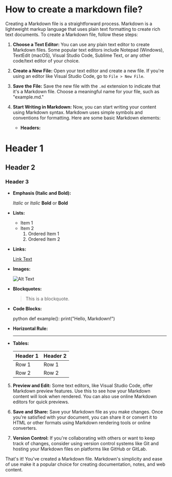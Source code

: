 # How to create a markdown file?

Creating a Markdown file is a straightforward process. Markdown is a lightweight markup language that uses plain text formatting to create rich text documents. To create a Markdown file, follow these steps:

1. **Choose a Text Editor:**
   You can use any plain text editor to create Markdown files. Some popular text editors include Notepad (Windows), TextEdit (macOS), Visual Studio Code, Sublime Text, or any other code/text editor of your choice.

2. **Create a New File:**
   Open your text editor and create a new file. If you're using an editor like Visual Studio Code, go to `File > New File`.

3. **Save the File:**
   Save the new file with the `.md` extension to indicate that it's a Markdown file. Choose a meaningful name for your file, such as "example.md."

4. **Start Writing in Markdown:**
   Now, you can start writing your content using Markdown syntax. Markdown uses simple symbols and conventions for formatting. Here are some basic Markdown elements:

   - **Headers:**

# Header 1

## Header 2

### Header 3

- **Emphasis (Italic and Bold):**

     *Italic* or *Italic*
     **Bold** or **Bold**

- **Lists:**

  - Item 1
  - Item 2
     1. Ordered Item 1
     2. Ordered Item 2

- **Links:**

     [Link Text](http://example.com)

- **Images:**

     ![Alt Text](image.jpg)

- **Blockquotes:**

     > This is a blockquote.

- **Code Blocks:**

    python
     def example():
         print("Hello, Markdown!")

- **Horizontal Rule:**

     ---

- **Tables:**

     | Header 1 | Header 2 |
     | -------- | -------- |
     | Row 1    | Row 1    |
     | Row 2    | Row 2    |

5. **Preview and Edit:**
   Some text editors, like Visual Studio Code, offer Markdown preview features. Use this to see how your Markdown content will look when rendered. You can also use online Markdown editors for quick previews.

6. **Save and Share:**
   Save your Markdown file as you make changes. Once you're satisfied with your document, you can share it or convert it to HTML or other formats using Markdown rendering tools or online converters.

7. **Version Control:**
   If you're collaborating with others or want to keep track of changes, consider using version control systems like Git and hosting your Markdown files on platforms like GitHub or GitLab.

That's it! You've created a Markdown file. Markdown's simplicity and ease of use make it a popular choice for creating documentation, notes, and web content.
